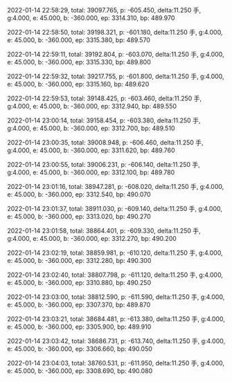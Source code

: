 2022-01-14 22:58:29, total: 39097.765, p: -605.450, delta:11.250 手, g:4.000, e: 45.000, b: -360.000, ep: 3314.310, bp: 489.970

2022-01-14 22:58:50, total: 39198.321, p: -601.180, delta:11.250 手, g:4.000, e: 45.000, b: -360.000, ep: 3315.380, bp: 489.570

2022-01-14 22:59:11, total: 39192.804, p: -603.070, delta:11.250 手, g:4.000, e: 45.000, b: -360.000, ep: 3315.330, bp: 489.800

2022-01-14 22:59:32, total: 39217.755, p: -601.800, delta:11.250 手, g:4.000, e: 45.000, b: -360.000, ep: 3315.160, bp: 489.620

2022-01-14 22:59:53, total: 39148.425, p: -603.460, delta:11.250 手, g:4.000, e: 45.000, b: -360.000, ep: 3312.940, bp: 489.550

2022-01-14 23:00:14, total: 39158.454, p: -603.380, delta:11.250 手, g:4.000, e: 45.000, b: -360.000, ep: 3312.700, bp: 489.510

2022-01-14 23:00:35, total: 39008.948, p: -606.460, delta:11.250 手, g:4.000, e: 45.000, b: -360.000, ep: 3311.620, bp: 489.760

2022-01-14 23:00:55, total: 39006.231, p: -606.140, delta:11.250 手, g:4.000, e: 45.000, b: -360.000, ep: 3312.100, bp: 489.780

2022-01-14 23:01:16, total: 38947.281, p: -608.020, delta:11.250 手, g:4.000, e: 45.000, b: -360.000, ep: 3312.540, bp: 490.070

2022-01-14 23:01:37, total: 38911.030, p: -609.140, delta:11.250 手, g:4.000, e: 45.000, b: -360.000, ep: 3313.020, bp: 490.270

2022-01-14 23:01:58, total: 38864.401, p: -609.330, delta:11.250 手, g:4.000, e: 45.000, b: -360.000, ep: 3312.270, bp: 490.200

2022-01-14 23:02:19, total: 38859.981, p: -610.120, delta:11.250 手, g:4.000, e: 45.000, b: -360.000, ep: 3312.280, bp: 490.300

2022-01-14 23:02:40, total: 38807.798, p: -611.120, delta:11.250 手, g:4.000, e: 45.000, b: -360.000, ep: 3310.880, bp: 490.250

2022-01-14 23:03:00, total: 38812.590, p: -611.590, delta:11.250 手, g:4.000, e: 45.000, b: -360.000, ep: 3307.370, bp: 489.870

2022-01-14 23:03:21, total: 38684.481, p: -613.380, delta:11.250 手, g:4.000, e: 45.000, b: -360.000, ep: 3305.900, bp: 489.910

2022-01-14 23:03:42, total: 38686.731, p: -613.740, delta:11.250 手, g:4.000, e: 45.000, b: -360.000, ep: 3306.660, bp: 490.050

2022-01-14 23:04:03, total: 38760.531, p: -611.950, delta:11.250 手, g:4.000, e: 45.000, b: -360.000, ep: 3308.690, bp: 490.080